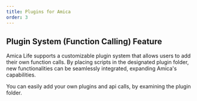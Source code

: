 ```yaml
---
title: Plugins for Amica
order: 3
---
```



## Plugin System (Function Calling) Feature

Amica Life supports a customizable plugin system that allows users to add their own function calls. By placing scripts in the designated plugin folder, new functionalities can be seamlessly integrated, expanding Amica's capabilities.

You can easily add your own plugins and api calls, by examining the plugin folder.